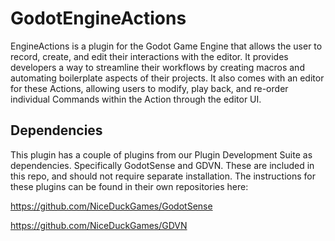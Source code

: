 # GodotEngineActions
EngineActions is a plugin for the Godot Game Engine that allows the user to record, create, and edit their interactions with the editor. It provides developers a way to streamline their workflows by creating macros and automating boilerplate aspects of their projects. It also comes with an editor for these Actions, allowing users to modify, play back, and re-order individual Commands within the Action through the editor UI.

## Dependencies
This plugin has a couple of plugins from our Plugin Development Suite as dependencies. Specifically GodotSense and GDVN. These are included in this repo, and should not require separate installation. The instructions for these plugins can be found in their own repositories here:


https://github.com/NiceDuckGames/GodotSense

https://github.com/NiceDuckGames/GDVN
